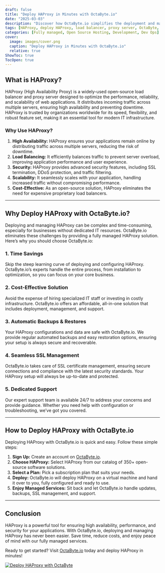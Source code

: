 ```yaml
---
draft: false
title: "Deploy HAProxy in Minutes with OctaByte.io"
date: "2025-03-03"
description: "Discover how OctaByte.io simplifies the deployment and management of HAProxy, a powerful open-source load balancer and proxy server. Learn why HAProxy is essential for modern applications and how OctaByte.io ensures a seamless, secure, and cost-effective solution for your infrastructure needs."
tags: [HAProxy, deploy HAProxy, load balancer, proxy server, OctaByte, managed HAProxy, open-source software, high availability, SSL management, automatic backups, cost-effective solutions, IT infrastructure, seamless deployment, managed services, open-source load balancer]
categories: [Fully managed, Open Source Hosting, Development, Dev Ops]
cover:
  image: images/cover.png
  caption: "Deploy HAProxy in Minutes with OctaByte.io"
  relative: true
ShowToc: true
TocOpen: true
---
```



## What is HAProxy?

HAProxy (High Availability Proxy) is a widely-used open-source load balancer and proxy server designed to optimize the performance, reliability, and scalability of web applications. It distributes incoming traffic across multiple servers, ensuring high availability and preventing downtime. HAProxy is trusted by organizations worldwide for its speed, flexibility, and robust feature set, making it an essential tool for modern IT infrastructure.

### Why Use HAProxy?

1. **High Availability:** HAProxy ensures your applications remain online by distributing traffic across multiple servers, reducing the risk of downtime.
2. **Load Balancing:** It efficiently balances traffic to prevent server overload, improving application performance and user experience.
3. **Security:** HAProxy provides advanced security features, including SSL termination, DDoS protection, and traffic filtering.
4. **Scalability:** It seamlessly scales with your application, handling increased traffic without compromising performance.
5. **Cost-Effective:** As an open-source solution, HAProxy eliminates the need for expensive proprietary load balancers.

---

## Why Deploy HAProxy with OctaByte.io?

Deploying and managing HAProxy can be complex and time-consuming, especially for businesses without dedicated IT resources. OctaByte.io eliminates these challenges by providing a fully managed HAProxy solution. Here’s why you should choose OctaByte.io:

### 1. **Time Savings**
Skip the steep learning curve of deploying and configuring HAProxy. OctaByte.io’s experts handle the entire process, from installation to optimization, so you can focus on your core business.

### 2. **Cost-Effective Solution**
Avoid the expense of hiring specialized IT staff or investing in costly infrastructure. OctaByte.io offers an affordable, all-in-one solution that includes deployment, management, and support.

### 3. **Automatic Backups & Restores**
Your HAProxy configurations and data are safe with OctaByte.io. We provide regular automated backups and easy restoration options, ensuring your setup is always secure and recoverable.

### 4. **Seamless SSL Management**
OctaByte.io takes care of SSL certificate management, ensuring secure connections and compliance with the latest security standards. Your HAProxy setup will always be up-to-date and protected.

### 5. **Dedicated Support**
Our expert support team is available 24/7 to address your concerns and provide guidance. Whether you need help with configuration or troubleshooting, we’ve got you covered.

---

## How to Deploy HAProxy with OctaByte.io

Deploying HAProxy with OctaByte.io is quick and easy. Follow these simple steps:

1. **Sign Up:** Create an account on [OctaByte.io](https://octabyte.io).
2. **Choose HAProxy:** Select HAProxy from our catalog of 350+ open-source software solutions.
3. **Select a Plan:** Pick a subscription plan that suits your needs.
4. **Deploy:** OctaByte.io will deploy HAProxy on a virtual machine and hand it over to you, fully configured and ready to use.
5. **Enjoy Managed Services:** Sit back and let OctaByte.io handle updates, backups, SSL management, and support.

---

## Conclusion

HAProxy is a powerful tool for ensuring high availability, performance, and security for your applications. With OctaByte.io, deploying and managing HAProxy has never been easier. Save time, reduce costs, and enjoy peace of mind with our fully managed services. 

Ready to get started? Visit [OctaByte.io](https://octabyte.io) today and deploy HAProxy in minutes!

[![Deploy HAProxy with OctaByte](/images/deploy-on-octabyte.png)](https://octabyte.io/fully-managed-open-source-services/development/dev-ops/haproxy)
